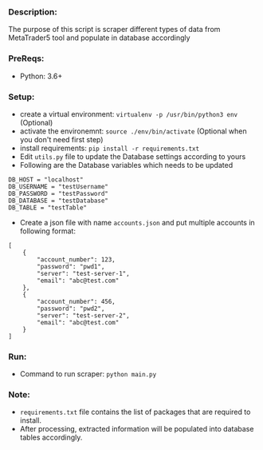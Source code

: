 ### Description:
The purpose of this script is scraper different types of data from MetaTrader5 tool and populate in database accordingly

### PreReqs:
* Python: 3.6+

### Setup:
* create a virtual environment: `virtualenv -p /usr/bin/python3 env` (Optional)
* activate the environemnt: `source ./env/bin/activate` (Optional when you don't need first step)
* install requirements: `pip install -r requirements.txt`
* Edit `utils.py` file to update the Database settings according to yours
* Following are the Database variables which needs to be updated
```
DB_HOST = "localhost"
DB_USERNAME = "testUsername"
DB_PASSWORD = "testPassword"
DB_DATABASE = "testDatabase"
DB_TABLE = "testTable"
```
* Create a json file with name `accounts.json` and put multiple accounts in following format:
```
[
    {
        "account_number": 123,
        "password": "pwd1",
        "server": "test-server-1",
        "email": "abc@test.com" 
    },
    {
        "account_number": 456,
        "password": "pwd2",
        "server": "test-server-2",
        "email": "abc@test.com" 
    }
]
```

### Run:
* Command to run scraper: `python main.py`

### Note:
*  `requirements.txt` file contains the list of packages that are required to install.
* After processing, extracted information will be populated into database tables accordingly.
